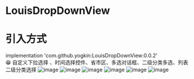 # LouisDropDownView
# 引入方式</br>
implementation 'com.github.yogkin:LouisDropDownView:0.0.2'</br>
:grin: 自定义下拉选择 、时间选择控件、省市区、多选对话框、二级分类多选、列表二级分类选择
![image](https://github.com/louisgeek/LouisDropDownView/blob/master/screenshots/pic2.png)
![image](https://github.com/louisgeek/LouisDropDownView/blob/master/screenshots/pic1.png)
![image](https://github.com/louisgeek/LouisDropDownView/blob/master/screenshots/pic3.png)
![image](https://github.com/louisgeek/LouisDropDownView/blob/master/screenshots/pic4.png)
![image](https://github.com/louisgeek/LouisDropDownView/blob/master/screenshots/pic5.png)
![image](https://github.com/louisgeek/LouisDropDownView/blob/master/screenshots/pic6.png)
